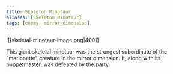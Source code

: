 ```yaml
---
title: Skeleton Minotaur
aliases: [Skeleton Minotaur]
tags: [enemy, mirror_dimension]
---
```

![[skeletal-minotaur-image.png|400]]

This giant skeletal minotaur was the strongest subordinate of the "marionette" creature in the mirror dimension. It, along with its puppetmaster, was defeated by the party.